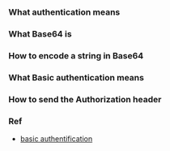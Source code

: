 ### What authentication means
### What Base64 is
### How to encode a string in Base64
### What Basic authentication means
### How to send the Authorization header


### Ref
- [basic authentification](https://www.youtube.com/watch?v=501dpx2IjGY)
